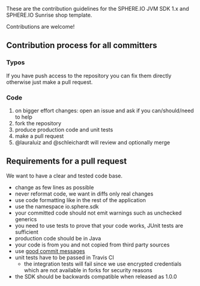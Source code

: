 These are the contribution guidelines for the SPHERE.IO JVM SDK 1.x and SPHERE.IO Sunrise shop template.

Contributions are welcome!

## Contribution process for all committers

### Typos 

If you have push access to the repository you can fix them directly otherwise just make a pull request.

### Code

1. on bigger effort changes: open an issue and ask if you can/should/need to help
1. fork the repository
1. produce production code and unit tests
1. make a pull request
1. @lauraluiz and @schleichardt will review and optionally merge

## Requirements for a pull request

We want to have a clear and tested code base.

* change as few lines as possible
* never reformat code, we want in diffs only real changes
* use code formatting like in the rest of the application
* use the namespace io.sphere.sdk
* your committed code should not emit warnings such as unchecked generics
* you need to use tests to prove that your code works, JUnit tests are sufficient
* production code should be in Java
* your code is from you and not copied from third party sources
* use [good commit messages](http://tbaggery.com/2008/04/19/a-note-about-git-commit-messages.html)
* unit tests have to be passed in Travis CI
    * the integration tests will fail since we use encrypted credentials which are not available in forks for security reasons
* the SDK should be backwards compatible when released as 1.0.0
